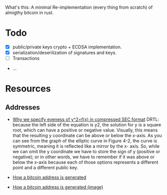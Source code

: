 What's this: A minimal Re-implementation (every thing from scratch) of almigthy bitcoin in rust. 



# Todo 
- [x] public/private keys crypto + ECDSA implementation.
- [x] serialization/deserilization of signatures and keys.
- [ ] Transactions
- ...


# Resources


## Addresses

- [Why we specify eveness of y^2=f(x) in compressed SEC format](https://bitcoin.stackexchange.com/questions/41662/on-public-keys-compression-why-an-even-or-odd-y-coordinate-corresponds-to-the-p)
DRTL: because the left side of the equation is y2, the solution for y is a square root, which can have a positive or negative value. Visually, this means that the resulting y coordinate can be above or below the x-axis. As you can see from the graph of the elliptic curve in Figure 4-2, the curve is symmetric, meaning it is reflected like a mirror by the x- axis. So, while we can omit the y coordinate we have to store the sign of y (positive or negative); or in other words, we have to remember if it was above or below the x-axis because each of those options represents a different point and a different public key.

- [How a bitcoin address is generated](https://bitcointalk.org/index.php?topic=5223167.0)
- [How a bitcoin address is generated (image)](https://en.bitcoinwiki.org/upload/en/images/thumb/a/a6/BitcoinAddress.png/700px-BitcoinAddress.png)
